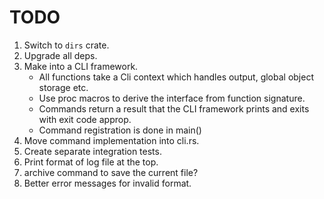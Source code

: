 # TODO

1. Switch to `dirs` crate.
2. Upgrade all deps.
3. Make into a CLI framework.
    * All functions take a Cli context which handles output, global object storage etc.
    * Use proc macros to derive the interface from function signature.
    * Commands return a result that the CLI framework prints and exits with exit code approp.
    * Command registration is done in main()
4. Move command implementation into cli.rs.
5. Create separate integration tests.
6. Print format of log file at the top.
7. archive command to save the current file?
8. Better error messages for invalid format.
